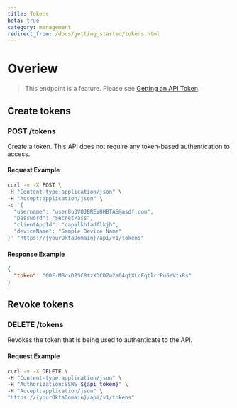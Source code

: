 ```yaml
---
title: Tokens
beta: true
category: management
redirect_from: /docs/getting_started/tokens.html
---
```


# Overiew

> This endpoint is a <ApiLifecycle access="deprecated" /> feature. Please see [Getting an API Token](/docs/api/getting_started/getting_a_token/).

## Create tokens

### POST /tokens

Create a token.  This API does not require any token-based authentication to access.

#### Request Example

```bash
curl -v -X POST \
-H "Content-type:application/json" \
-H "Accept:application/json" \
-d '{
  "username": "user8u3VOJBREVQHBTAS@asdf.com",
  "password": "SecretPass",
  "clientAppId": "capalkhfadflkjh",
  "deviceName": "Sample Device Name"
}' "https://{yourOktaDomain}/api/v1/tokens"
```

#### Response Example

``` json
{
  "token": "00F-MBcxD2SC8tzXDCDZm2a04qtXLcFqtlrrPu6eVtxRs"
}
```


## Revoke tokens

### DELETE /tokens

Revokes the token that is being used to authenticate to the API.

#### Request Example

```bash
curl -v -X DELETE \
-H "Content-type:application/json" \
-H "Authorization:SSWS ${api_token}" \
-H "Accept:application/json" \
"https://{yourOktaDomain}/api/v1/tokens"
```
